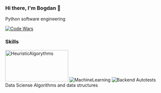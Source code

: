 ### Hi there, I'm Bogdan 👋
Python software engineering

[![Code Wars](https://www.codewars.com/users/socloseeee/badges/large)](https://www.codewars.com/users/socloseeee/)

### Skills
<a href="https://tqdm.github.io/"><img src="https://user-images.githubusercontent.com/65871712/225752757-dbc87365-85d8-4504-b602-3ccee21a126f.png" alt="HeuristicAlgorythms" width="200" height="100"></a>
![MachineLearning](https://img.shields.io/badge/MACHINE%20LEARNING-lightgrey?logo=anaconda&logoColor=green)
![Backend](https://img.shields.io/badge/BACKEND-red?logo=python&logoColor=white)
Autotests
Data Sciense
Algorithms and data structures
